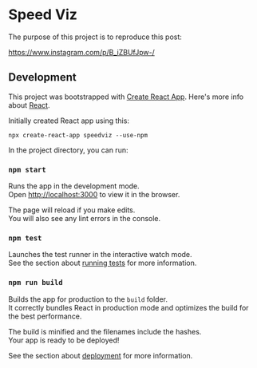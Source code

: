# Speed Viz

The purpose of this project is to reproduce this post:

<https://www.instagram.com/p/B_iZBUfJpw-/>

## Development

This project was bootstrapped with [Create React
App](https://github.com/facebook/create-react-app).  Here's more info about
[React](readme-react.md).

Initially created React app using this:

```shell
npx create-react-app speedviz --use-npm
```

In the project directory, you can run:

### `npm start`

Runs the app in the development mode.<br />
Open [http://localhost:3000](http://localhost:3000) to view it in the browser.

The page will reload if you make edits.<br />
You will also see any lint errors in the console.

### `npm test`

Launches the test runner in the interactive watch mode.<br />
See the section about [running tests](https://facebook.github.io/create-react-app/docs/running-tests) for more information.

### `npm run build`

Builds the app for production to the `build` folder.<br />
It correctly bundles React in production mode and optimizes the build for the best performance.

The build is minified and the filenames include the hashes.<br />
Your app is ready to be deployed!

See the section about [deployment](https://facebook.github.io/create-react-app/docs/deployment) for more information.
